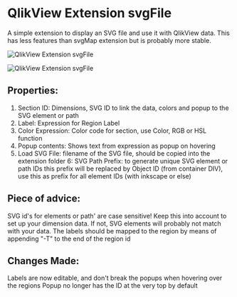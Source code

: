 QlikView Extension svgFile
==========================

A simple extension to display an SVG file and use it with QlikView data. This has less features than svgMap extension but is probably more stable.

![QlikView Extension svgFile](screenshot.PNG)

![QlikView Extension svgFile](screenshot1.PNG)

Properties:
-----------

1. Section ID: Dimensions, SVG ID to link the data, colors and popup to the SVG element or path
2. Label: Expression for Region Label
3. Color Expression: Color code for section, use Color, RGB or HSL function
4. Popup contents: Shows text from expression as popup on hovering
5. Load SVG File: filename of the SVG file, should be copied into the extension folder
6: SVG Path Prefix: to generate unique SVG element or path IDs this prefix will be replaced by Object ID (from container DIV), use this as prefix for all element IDs (with inkscape or else)

Piece of advice:
----------------
SVG id's for elements or path' are case sensitive! Keep this into account to set up your dimension data. If not, SVG elements will probably not match with your data.
The labels should be mapped to the region by means of appending "-T" to the end of the region id

Changes Made:
-------------
Labels are now editable, and don't break the popups when hovering over the regions
Popup no longer has the ID at the very top by default
